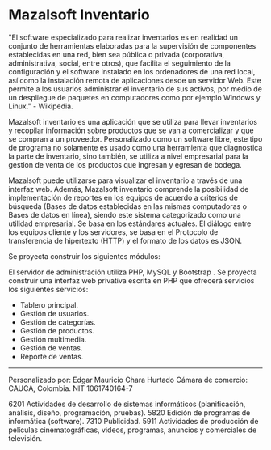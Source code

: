 
# Mazalsoft Inventario



"El software especializado para realizar inventarios es en realidad un conjunto de herramientas elaboradas para la supervisión de componentes establecidas en una red, bien sea pública o privada (corporativa, administrativa, social, entre otros), que facilita el seguimiento de la configuración y el software instalado en los ordenadores de una red local, así como la instalación remota de aplicaciones desde un servidor Web. Este permite a los usuarios administrar el inventario de sus activos, por medio de un despliegue de paquetes en computadores como por ejemplo Windows y Linux." - Wikipedia.

Mazalsoft inventario es una aplicación que se utiliza para llevar inventarios y recopilar información sobre productos que se van a comercializar y que se compran a un proveedor. Personalizado como un software libre, este tipo de programa no solamente es usado como una herramienta que diagnostica la parte de inventario, sino también, se utiliza a nivel empresarial para la gestion de venta de los productos que ingresan y egresan de bodega.

Mazalsoft puede utilizarse para visualizar el inventario a través de una interfaz web. Además, Mazalsoft inventario comprende la posibilidad de implementación de reportes en los equipos de acuerdo a criterios de búsqueda (Bases de datos establecidas en las mismas computadoras o Bases de datos en línea), siendo este sistema categorizado como una utilidad empresarial. Se basa en los estándares actuales. El diálogo entre los equipos cliente y los servidores, se basa en el Protocolo de transferencia de hipertexto (HTTP) y el formato de los datos es JSON.

Se proyecta construir los siguientes módulos:

El servidor de administración utiliza PHP, MySQL y Bootstrap . Se proyecta construir una interfaz web privativa escrita en PHP que ofrecerá servicios los siguientes servicios:

* Tablero principal.
* Gestión de usuarios.
* Gestión de categorías.
* Gestión de productos.
* Gestión multimedia.
* Gestión de ventas.
* Reporte de ventas.

_____________________



Personalizado por: Edgar Mauricio Chara Hurtado
Cámara de comercio: CAUCA, Colombia.
NIT 1061740164-7

6201 Actividades de desarrollo de sistemas informáticos (planificación, análisis, diseño, programación, pruebas).
5820 Edición de programas de informática (software).
7310 Publicidad.
5911 Actividades de producción de películas cinematográficas, videos, programas, anuncios y comerciales de televisión.